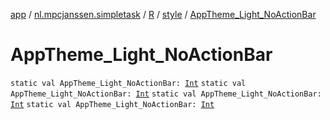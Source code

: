 [app](../../../index.md) / [nl.mpcjanssen.simpletask](../../index.md) / [R](../index.md) / [style](index.md) / [AppTheme_Light_NoActionBar](.)

# AppTheme_Light_NoActionBar

`static val AppTheme_Light_NoActionBar: `[`Int`](https://kotlinlang.org/api/latest/jvm/stdlib/kotlin/-int/index.html)
`static val AppTheme_Light_NoActionBar: `[`Int`](https://kotlinlang.org/api/latest/jvm/stdlib/kotlin/-int/index.html)
`static val AppTheme_Light_NoActionBar: `[`Int`](https://kotlinlang.org/api/latest/jvm/stdlib/kotlin/-int/index.html)
`static val AppTheme_Light_NoActionBar: `[`Int`](https://kotlinlang.org/api/latest/jvm/stdlib/kotlin/-int/index.html)